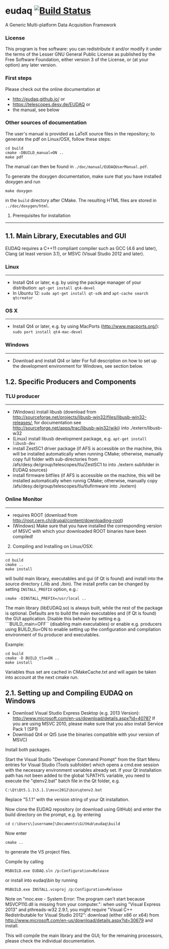 eudaq [![Build Status](https://travis-ci.org/eudaq/eudaq.svg?branch=v1.4-dev)](https://travis-ci.org/eudaq/eudaq)
=====

A Generic Multi-platform Data Acquisition Framework

### License
This program is free software: you can redistribute it and/or modify
it under the terms of the Lesser GNU General Public License as published by
the Free Software Foundation, either version 3 of the License, or
(at your option) any later version.

### First steps

Please check out the online documentation at 
- http://eudaq.github.io/ or 
- https://telescopes.desy.de/EUDAQ or
- the manual, see below

### Other sources of documentation

The user's manual is provided as LaTeX source files in the repository;
to generate the pdf on Linux/OSX, follow these steps:
```
cd build
cmake -DBUILD_manual=ON ..
make pdf
```
The manual can then be found in ```./doc/manual/EUDAQUserManual.pdf```.

To generate the doxygen documentation, make sure that you have installed doxygen and run
```
make doxygen
```
in the ```build``` directory after CMake. The resulting HTML files are stored in ```../doc/doxygen/html```.

1. Prerequisites for installation
---------------------------------

1.1. Main Library, Executables and GUI
--------------------------------------
EUDAQ requires a C++11 compliant compiler such as GCC (4.6 and later),
Clang (at least version 3.1), or MSVC (Visual Studio 2012 and later).

### Linux
------------------
- Install Qt4 or later, e.g. by using the package manager of your distribution: ```apt-get install qt4-devel```
- In Ubuntu 12: ```sudo apt-get install qt-sdk``` and ```apt-cache search qtcreator```

### OS X
------------------
- Install Qt4 or later, e.g. by using MacPorts (http://www.macports.org/): ```sudo port install qt4-mac-devel```

### Windows
------------------
- Download and install Qt4 or later
For full description on how to set up the development environment for Windows, see section below.


1.2. Specific Producers and Components
--------------------------------------

### TLU producer
------------------
- (Windows) install libusb (download from http://sourceforge.net/projects/libusb-win32/files/libusb-win32-releases/, for documentation see http://sourceforge.net/apps/trac/libusb-win32/wiki) into ./extern/libusb-w32
- (Linux) install libusb development package, e.g. ```apt-get install libusb-dev```
- install ZestSC1 driver package (if AFS is accessible on the machine, this will be installed automatically when running CMake; otherwise, manually copy full folder with sub-directories from /afs/desy.de/group/telescopes/tlu/ZestSC1 to into ./extern subfolder in EUDAQ sources)
- install firmware bitfiles (if AFS is accessible on the machine, this will be installed automatically when runnig CMake; otherwise, manually copy /afs/desy.de/group/telescopes/tlu/tlufirmware into ./extern)

### Online Monitor
--------------------
- requires ROOT (download from http://root.cern.ch/drupal/content/downloading-root)
- (Windows) Make sure that you have installed the corresponding version of MSVC with which your downloaded ROOT binaries have been compiled!


2. Compiling and Installing on Linux/OSX:
------------------------

```
cd build
cmake ..
make install
```

will build main library, executables and gui (if Qt is found) and install into the source directory (./lib and ./bin). The install prefix can be changed by setting ```INSTALL_PREFIX``` option, e.g.:

```
cmake -DINSTALL_PREFIX=/usr/local ..
```

The main library (libEUDAQ.so) is always built, while the rest of the
package is optional. Defaults are to build the main executables and
(if Qt is found) the GUI application. Disable this behavior by setting
e.g. ```BUILD_main=OFF`` (disabling main executables) or enable
e.g. producers using BUILD_tlu=ON to enable setting up the
configuration and compilation environment of tlu producer and
executables.

Example:
```
cd build
cmake -D BUILD_tlu=ON ..
make install
```
Variables thus set are cached in CMakeCache.txt and will again be taken into account at the next cmake run.


2.1. Setting up and Compiling EUDAQ on Windows
-----------------------------------------------------------------------------
- Download Visual Studio Express Desktop (e.g. 2013 Version): http://www.microsoft.com/en-us/download/details.aspx?id=40787
  If you are using MSVC 2010, please make sure that you also install Service Pack 1 (SP1)
- Download Qt4 or Qt5 (use the binaries compatible with your version of MSVC)

Install both packages.

Start the Visual Studio "Developer Command Prompt" from the Start Menu
entries for Visual Studio (Tools subfolder) which opens a cmd.exe
session with the necessary environment variables already set. If your
Qt installation path has not been added to the global %PATH% variable, you need to execute the "qtenv2.bat" batch file in the Qt folder, e.g.
```
C:\Qt\Qt5.1.1\5.1.1\msvc2012\bin\qtenv2.bat
```
Replace "5.1.1" with the version string of your Qt installation.

Now clone the EUDAQ repository (or download using GitHub) and enter the build directory on the prompt, e.g. by entering
```
cd c:\Users\[username]\Documents\GitHub\eudaq\build
```
Now enter

```
cmake ..
```

to generate the VS project files.

Compile by calling

```
MSBUILD.exe EUDAQ.sln /p:Configuration=Release
```

or install into eudaq\bin by running

```
MSBUILD.exe INSTALL.vcxproj /p:Configuration=Release
```

Note on "moc.exe - System Error: The program can't start because MSVCP110.dll is missing from your computer.": when using "Visual Express 2013" and pthreads-w32 2.9.1, you might require "Visual C++ Redistributable for Visual Studio 2012": download (either x86 or x64) from http://www.microsoft.com/en-us/download/details.aspx?id=30679 and install.

This will compile the main library and the GUI; for the remaining processors, please check the individual documentation.

